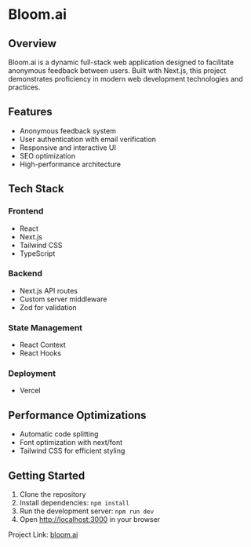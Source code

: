 # Bloom.ai

## Overview
Bloom.ai is a dynamic full-stack web application designed to facilitate anonymous feedback between users. Built with Next.js, this project demonstrates proficiency in modern web development technologies and practices.

## Features
- Anonymous feedback system
- User authentication with email verification
- Responsive and interactive UI
- SEO optimization
- High-performance architecture

## Tech Stack
### Frontend
- React
- Next.js
- Tailwind CSS
- TypeScript

### Backend
- Next.js API routes
- Custom server middleware
- Zod for validation

### State Management
- React Context
- React Hooks

### Deployment
- Vercel

## Performance Optimizations
- Automatic code splitting
- Font optimization with next/font
- Tailwind CSS for efficient styling

## Getting Started
1. Clone the repository
2. Install dependencies: `npm install`
3. Run the development server: `npm run dev`
4. Open [http://localhost:3000](http://localhost:3000) in your browser

Project Link: [bloom.ai](https://bloom-ai-three.vercel.app/)
